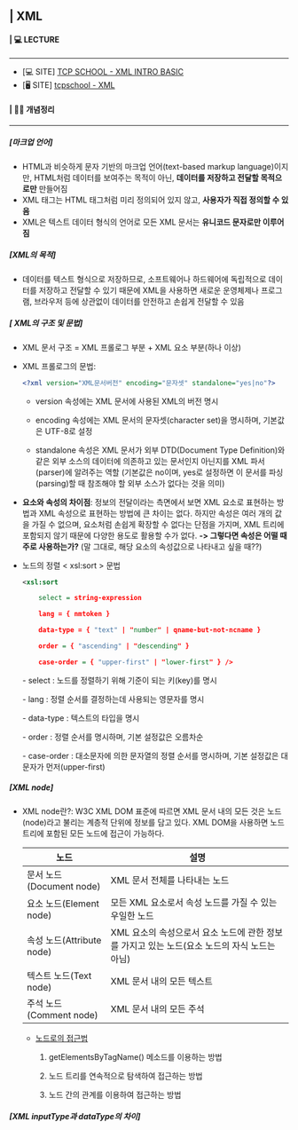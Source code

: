## | XML



#### | 💻 LECTURE

--------------------------

- [💻 SITE] [TCP SCHOOL - XML INTRO BASIC](http://tcpschool.com/xml/xml_intro_basic)
- [🖥 SITE] [tcpschool - XML](http://tcpschool.com/xml/xml_xslt_template)



#### | 👩‍🏫 개념정리

-------------

##### [마크업 언어]

- HTML과 비슷하게 문자 기반의 마크업 언어(text-based markup language)이지만, HTML처럼 데이터를 보여주는 목적이 아닌, **데이터를 저장하고 전달할 목적으로만** 만들어짐
- XML 태그는 HTML 태그처럼 미리 정의되어 있지 않고, **사용자가 직접 정의할 수 있음**
- XML은 텍스트 데이터 형식의 언어로 모든 XML 문서는 **유니코드 문자로만 이루어짐**



##### [XML의 목적]

- 데이터를 텍스트 형식으로 저장하므로, 소프트웨어나 하드웨어에 독립적으로 데이터를 저장하고 전달할 수 있기 때문에 XML을 사용하면 새로운 운영체제나 프로그램, 브라우저 등에 상관없이 데이터를 안전하고 손쉽게 전달할 수 있음



##### [ XML의 구조 및 문법]

- XML 문서 구조 = XML 프롤로그 부분 + XML 요소 부분(하나 이상)

- XML 프롤로그의 문법:

  ```xml
  <?xml version="XML문서버전" encoding="문자셋" standalone="yes|no"?>
  ```

  - version 속성에는 XML 문서에 사용된 XML의 버전 명시

  - encoding 속성에는 XML 문서의 문자셋(character set)을 명시하며, 기본값은 UTF-8로 설정
  - standalone 속성은 XML 문서가 외부 DTD(Document Type Definition)와 같은 외부 소스의 데이터에 의존하고 있는 문서인지 아닌지를 XML 파서(parser)에 알려주는 역할 (기본값은 no이며, yes로 설정하면 이 문서를 파싱(parsing)할 때 참조해야 할 외부 소스가 없다는 것을 의미)

- **요소와 속성의 차이점**: 정보의 전달이라는 측면에서 보면 XML 요소로 표현하는 방법과 XML 속성으로 표현하는 방법에 큰 차이는 없다. 하지만 속성은 여러 개의 값을 가질 수 없으며, 요소처럼 손쉽게 확장할 수 없다는 단점을 가지며, XML 트리에 포함되지 않기 때문에 다양한 용도로 활용할 수가 없다. **-> 그렇다면 속성은 어떨 때 주로 사용하는가?** (말 그대로, 해당 요소의 속성값으로 나타내고 싶을 때??)

- 노드의 정렬  < xsl:sort > 문법

  ```xml
  <xsl:sort
  
      select = string-expression
  
      lang = { nmtoken }
  
      data-type = { "text" | "number" | qname-but-not-ncname }
  
      order = { "ascending" | "descending" }
  
      case-order = { "upper-first" | "lower-first" } />
  ```

   \- select : 노드를 정렬하기 위해 기준이 되는 키(key)를 명시

   \- lang : 정렬 순서를 결정하는데 사용되는 영문자를 명시

   \- data-type : 텍스트의 타입을 명시

   \- order : 정렬 순서를 명시하며, 기본 설정값은 오름차순

   \- case-order : 대소문자에 의한 문자열의 정렬 순서를 명시하며, 기본 설정값은 대문자가 먼저(upper-first)



##### [XML node]

- XML node란?: W3C XML DOM 표준에 따르면 XML 문서 내의 모든 것은 노드(node)라고 불리는 계층적 단위에 정보를 담고 있다. XML DOM을 사용하면 노드 트리에 포함된 모든 노드에 접근이 가능하다.

  | 노드                      | 설명                                                         |
  | ------------------------- | ------------------------------------------------------------ |
  | 문서 노드(Document node)  | XML 문서 전체를 나타내는 노드                                |
  | 요소 노드(Element node)   | 모든 XML 요소로서 속성 노드를 가질 수 있는 우일한 노드       |
  | 속성 노드(Attribute node) | XML 요소의 속성으로서 요소 노드에 관한 정보를 가지고 있는 노드(요소 노드의 자식 노드는 아님) |
  | 텍스트 노드(Text node)    | XML 문서 내의 모든 텍스트                                    |
  | 주석 노드(Comment node)   | XML 문서 내의 모든 주석                                      |

  - [노드로의 접근법](http://tcpschool.com/xml/xml_dom_nodeAccess)
    1. getElementsByTagName() 메소드를 이용하는 방법

    2. 노드 트리를 연속적으로 탐색하여 접근하는 방법

    3. 노드 간의 관계를 이용하여 접근하는 방법


##### [XML inputType과 dataType의 차이]
